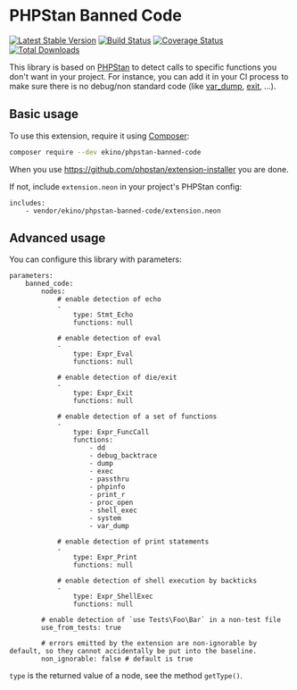 # PHPStan Banned Code

[![Latest Stable Version](https://poser.pugx.org/ekino/phpstan-banned-code/v/stable)](https://packagist.org/packages/ekino/phpstan-banned-code)
[![Build Status](https://travis-ci.org/ekino/phpstan-banned-code.svg?branch=master)](https://travis-ci.org/ekino/phpstan-banned-code)
[![Coverage Status](https://coveralls.io/repos/ekino/phpstan-banned-code/badge.svg?branch=master&service=github)](https://coveralls.io/github/ekino/phpstan-banned-code?branch=master)
[![Total Downloads](https://poser.pugx.org/ekino/phpstan-banned-code/downloads)](https://packagist.org/packages/ekino/phpstan-banned-code)

This library is based on [PHPStan](https://phpstan.org/) to detect calls to specific functions you don't want in your project.
For instance, you can add it in your CI process to make sure there is no debug/non standard code (like [var_dump](https://www.php.net/manual/en/function.var-dump.php), [exit](https://www.php.net/manual/en/function.exit.php), ...).

## Basic usage

To use this extension, require it using [Composer](https://getcomposer.org/):

```bash
composer require --dev ekino/phpstan-banned-code
```

When you use https://github.com/phpstan/extension-installer you are done.

If not, include `extension.neon` in your project's PHPStan config:

```
includes:
	- vendor/ekino/phpstan-banned-code/extension.neon
```

## Advanced usage

You can configure this library with parameters:

```
parameters:
	banned_code:
		nodes:
			# enable detection of echo
			-
				type: Stmt_Echo
				functions: null

			# enable detection of eval
			-
				type: Expr_Eval
				functions: null

			# enable detection of die/exit
			-
				type: Expr_Exit
				functions: null

			# enable detection of a set of functions
			-
				type: Expr_FuncCall
				functions:
					- dd
					- debug_backtrace
					- dump
					- exec
					- passthru
					- phpinfo
					- print_r
					- proc_open
					- shell_exec
					- system
					- var_dump

			# enable detection of print statements
			-
				type: Expr_Print
				functions: null

			# enable detection of shell execution by backticks
			-
				type: Expr_ShellExec
				functions: null

		# enable detection of `use Tests\Foo\Bar` in a non-test file
		use_from_tests: true

		# errors emitted by the extension are non-ignorable by default, so they cannot accidentally be put into the baseline.
		non_ignorable: false # default is true
```

`type` is the returned value of a node, see the method `getType()`.
